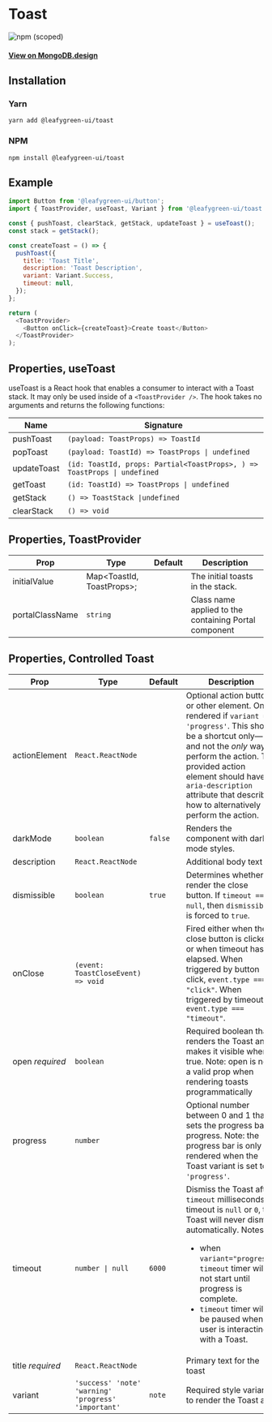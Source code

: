 # Toast

![npm (scoped)](https://img.shields.io/npm/v/@leafygreen-ui/toast.svg)

#### [View on MongoDB.design](https://www.mongodb.design/component/toast/live-example/)

## Installation

### Yarn

```shell
yarn add @leafygreen-ui/toast
```

### NPM

```shell
npm install @leafygreen-ui/toast
```

## Example

```js
import Button from '@leafygreen-ui/button';
import { ToastProvider, useToast, Variant } from '@leafygreen-ui/toast';

const { pushToast, clearStack, getStack, updateToast } = useToast();
const stack = getStack();

const createToast = () => {
  pushToast({
    title: 'Toast Title',
    description: 'Toast Description',
    variant: Variant.Success,
    timeout: null,
  });
};

return (
  <ToastProvider>
    <Button onClick={createToast}>Create toast</Button>
  </ToastProvider>
);
```

## Properties, useToast

useToast is a React hook that enables a consumer to interact with a Toast stack. It may only be used inside of a `<ToastProvider />`. The hook takes no arguments and returns the following functions:

| Name        | Signature                                                                |
| ----------- | ------------------------------------------------------------------------ |
| pushToast   | `(payload: ToastProps) => ToastId`                                       |
| popToast    | `(payload: ToastId) => ToastProps \| undefined`                          |
| updateToast | `(id: ToastId, props: Partial<ToastProps>, ) => ToastProps \| undefined` |
| getToast    | `(id: ToastId) => ToastProps \| undefined`                               |
| getStack    | `() => ToastStack \|undefined`                                           |
| clearStack  | `() => void`                                                             |

## Properties, ToastProvider

| Prop            | Type                      | Default | Description                                           |
| --------------- | ------------------------- | ------- | ----------------------------------------------------- |
| initialValue    | Map<ToastId, ToastProps>; |         | The initial toasts in the stack.                      |
| portalClassName | `string`                  |         | Class name applied to the containing Portal component |

## Properties, Controlled Toast

| Prop             | Type                                                | Default | Description                                                                                                                                                                                                                                                                                                             |
| ---------------- | --------------------------------------------------- | ------- | ----------------------------------------------------------------------------------------------------------------------------------------------------------------------------------------------------------------------------------------------------------------------------------------------------------------------- |
| actionElement    | `React.ReactNode `                                  |         | Optional action button, or other element. Only rendered if `variant === 'progress'`. This should be a shortcut only—and not the _only_ way to perform the action. The provided action element should have an `aria-description` attribute that describes how to alternatively perform the action.                       |
| darkMode         | `boolean`                                           | `false` | Renders the component with dark mode styles.                                                                                                                                                                                                                                                                            |
| description      | `React.ReactNode `                                  |         | Additional body text                                                                                                                                                                                                                                                                                                    |
| dismissible      | `boolean`                                           | `true`  | Determines whether to render the close button. If `timeout === null`, then `dismissible` is forced to `true`.                                                                                                                                                                                                           |
| onClose          | `(event: ToastCloseEvent) => void`                  |         | Fired either when the close button is clicked, or when timeout has elapsed. When triggered by button click, `event.type === "click"`. When triggered by timeout, `event.type === "timeout"`.                                                                                                                            |
| open _required_  | `boolean`                                           |         | Required boolean that renders the Toast and makes it visible when true. Note: open is not a valid prop when rendering toasts programmatically                                                                                                                                                                           |
| progress         | `number`                                            |         | Optional number between 0 and 1 that sets the progress bar's progress. Note: the progress bar is only rendered when the Toast variant is set to `'progress'`.                                                                                                                                                           |
| timeout          | `number \| null `                                   | `6000`  | Dismiss the Toast after `timeout` milliseconds. If timeout is `null` or `0`, the Toast will never dismiss automatically. Notes: <ul><li>when `variant="progress"`, `timeout` timer will not start until progress is complete.</li><li>`timeout` timer will be paused when a user is interacting with a Toast.</li></ul> |
| title _required_ | `React.ReactNode`                                   |         | Primary text for the toast                                                                                                                                                                                                                                                                                              |
| variant          | `'success' 'note' 'warning' 'progress' 'important'` | `note`  | Required style variant to render the Toast as.                                                                                                                                                                                                                                                                          |
